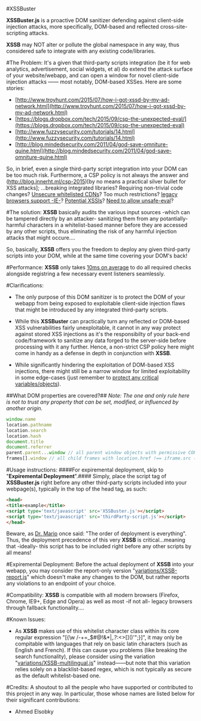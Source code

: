 #XSSBuster

**XSSBuster.js** is a proactive DOM sanitizer defending against client-side injection attacks, more specifically, DOM-based and reflected cross-site-scripting attacks.

**XSSB** may NOT alter or pollute the global namespace in any way, thus considered safe to integrate with any existing code/libraries.

#The Problem:
It's a given that third-party scripts integration (be it for web analytics, advertisement, social widgets, et al) do extend the attack surface of your website/webapp, and can open a window for novel client-side injection attacks —— most notably, DOM-based XSSes. Here are some stories:
* [http://www.troyhunt.com/2015/07/how-i-got-xssd-by-my-ad-network.html](http://www.troyhunt.com/2015/07/how-i-got-xssd-by-my-ad-network.html)
* [https://blogs.dropbox.com/tech/2015/09/csp-the-unexpected-eval/](https://blogs.dropbox.com/tech/2015/09/csp-the-unexpected-eval)
* [http://www.fuzzysecurity.com/tutorials/14.html](http://www.fuzzysecurity.com/tutorials/14.html)
* [http://blog.mindedsecurity.com/2011/04/god-save-omniture-quine.html](http://blog.mindedsecurity.com/2011/04/god-save-omniture-quine.html)

So, in brief, even a single third-party script integration into your DOM can be too much risk. Furthermore, a CSP policy is not always the answer and (http://blog.innerht.ml/csp-2015)[by no means a practical silver bullet for XSS attacks]; ...breaking integrated libraries? Requiring non-trivial code changes? [Unsecure whitelisted CDNs](https://github.com/cure53/XSSChallengeWiki/wiki/H5SC-Minichallenge-3:-%22Sh*t,-it's-CSP!%22)? Too much restrictions? [legacy browsers support -IE-](http://caniuse.com/csp)? [Potential XSSIs](https://www.kittenpics.org/wp-content/uploads/2015/11/blackhat-eu-15.pdf)? [Need to allow unsafe-eval](https://blogs.dropbox.com/tech/2015/09/csp-the-unexpected-eval)?

#The solution:
**XSSB** basically audits the various input sources -which can be tampered directly by an attacker- sanitizing them from any potantially-harmful characters in a whitelist-based manner before they are accessed by any other scripts, thus eliminating the risk of any harmful injection attacks that might occure....

So, basically, **XSSB** offers you the freedom to deploy any given third-party scripts into your DOM, while at the same time covering your DOM's back!

#Performance:
**XSSB** only takes [10ms on average](/tests/perf) to do all required checks alongside registring a few necessary event listeners seamlessly.

#Clarifications:
* The only purpose of this DOM sanitizer is to protect the DOM of your webapp from being exposed to exploitable client-side injection flaws that might be introduced by any integrated third-party scripts.

* While this **XSSBuster** can practically turn any reflected or DOM-based XSS vulnerabilities fairly unexploitable, it cannot in any way protect against stored XSS injections as it's the responsibilty of your back-end code/framework to sanitize any data forged to the server-side before processing with it any further. Hence, a non-strict CSP policy here might come in handy as a defense in depth in conjunction with **XSSB**.

* While significantly hindering the exploitation of DOM-based XSS injections, there might still be a narrow window for limited exploitability in some edge-cases (just remember to [protect any critical variables/objects](https://www.owasp.org/images/a/a3/Mario_Heiderich_OWASP_Sweden_Locking_the_throneroom.pdf)).

##What DOM properties are covered?##
*Note: The one and only rule here is not to trust any property that can be set, modified, or influenced by another origin.*
```javascript
window.name
location.pathname
location.search
location.hash
document.title
document.referrer
parent.parent...window // all parent window objects with permissive CORS
frames[].window // all child frames with location.href !== iframe.src (or those from a different origin)
```

#Usage instructions:
####For expiremental deployment, skip to "**Expiremental Deployment**".####
Simply, place the script tag of **XSSBuster.js** right before any other third-party scripts included into your webpage(s), typically in the top of the head tag, as such:
```html
<head>
<title>example</title>
<script type='text/javascript' src='XSSBuster.js'></script>
<script type='text/javascript' src='thirdParty-script.js'></script>
</head>
```

Beware, as [Dr. Mario](https://twitter.com/0x6D6172696F) once said: "The order of deployment is everything". Thus, the deployment precedence of this very **XSSB** is critical...meaning that -ideally- this script has to be included right before any other scripts by all means!

#Expiremental Deployment:
Before the actual deployment of **XSSB** into your webapp, you may consider the report-only version "[variations/XSSB-report.js](/variations/XSSB-report.js)" which doesn't make any changes to the DOM, but rather reports any violations to an endpoint of your choice.

#Compatibility:
**XSSB** is compatible with all modern browsers (Firefox, Chrome, IE9+, Edge and Opera) as well as most -if not all- legacy browsers through fallback functionality....

#Known Issues:
* As **XSSB** makes use of this whitelist character class within its core regular expression "[{\w \/\-+=\_$#@!&*|,.?:<>[\]()'";}]", it may only be compitable with languages that rely on basic latin characters (such as English and French). If this can cause you problems (like breaking the search functionality), please consider using the variation "[variations/XSSB-multilingual.js](/variations/XSSB-multilingual.js)" instead——but note that this variation relies solely on a blacklist-based regex, which is not typically as secure as the default whitelist-based one.

#Credits:
A shoutout to all the people who have supported or contributed to this project in any way. In particular, those whose names are listed below for their significant contributions:
* Ahmed Elsobky
